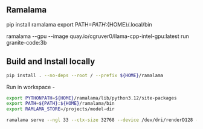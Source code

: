 ## Ramalama

pip install ramalama
export PATH=${PATH}:${HOME}/.local/bin

ramalama --gpu --image quay.io/cgruver0/llama-cpp-intel-gpu:latest run granite-code:3b

## Build and Install locally
```bash
pip install . --no-deps --root / --prefix ${HOME}/ramalama
```


Run in workspace -

```bash
export PYTHONPATH=${HOME}/ramalama/lib/python3.12/site-packages
export PATH=${PATH}:${HOME}/ramalama/bin
export RAMLAMA_STORE=/projects/model-dir

ramalama serve --ngl 33 --ctx-size 32768 --device /dev/dri/renderD128 --network podman granite-code:3b
```
